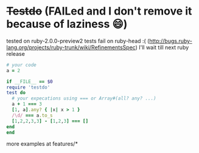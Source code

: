 # ~~Testdo~~ (FAILed and I don't remove it because of laziness :smile:)

tested on ruby-2.0.0-preview2
tests fail on ruby-head :( (http://bugs.ruby-lang.org/projects/ruby-trunk/wiki/RefinementsSpec)
I'll wait till next ruby release

```ruby
# your code
a = 2

if __FILE__ == $0
require 'testdo'
test do
  # your expecations using === or Array#(all? any? ...)
  a + 1 === 3
  [1, a].any? { |x| x > 1 }
  /\d/ === a.to_s
  [1,2,2,3,3] - [1,2,3] === []
end
end
```

more examples at features/*
